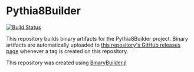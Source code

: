 # Pythia8Builder

[![Build Status](https://travis-ci.org/jstrube/Pythia8Builder.svg?branch=master)](https://travis-ci.org/jstrube/Pythia8Builder)

This repository builds binary artifacts for the Pythia8Builder project. Binary artifacts are automatically uploaded to
[this repository's GitHub releases page](https://github.com/jstrube/Pythia8Builder/releases) whenever a tag is created
on this repository.

This repository was created using [BinaryBuilder.jl](https://github.com/JuliaPackaging/BinaryBuilder.jl)
